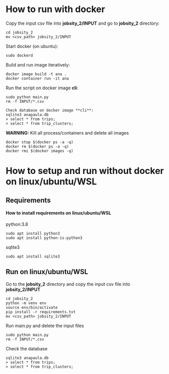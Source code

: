 
# How to run with docker
Copy the input csv file into **jobsity_2/INPUT** and go to **jobsity_2** directory:
```
cd jobsity_2
mv <csv_path> jobsity_2/INPUT
```
Start docker (on ubuntu):
```
sudo dockerd
```
Build and run image iteratively:
```
docker image build -t ana .
docker container run -it ana
```

Run the script on docker image **cli**:
```
sudo python main.py
rm -f INPUT/*.csv
```
```
Check database on docker image **cli**:
sqlite3 anapaula.db
> select * from trips;
> select * from trip_clusters;
```


**WARNING:** Kill all process/containers and delete all images
```
docker stop $(docker ps -a -q)
docker rm $(docker ps -a -q)
docker rmi $(docker images -q)
```
# How to setup and run without docker on linux/ubuntu/WSL

## Requirements

#### How to install requirements on linux/ubuntu/WSL

python:3.8
```
sudo apt install python3
sudo apt install python-is-python3
```
sqlite3
```
sudo apt install sqlite3
```

## Run on linux/ubuntu/WSL

Go to the **jobsity_2** directory and copy the input csv file into **jobsity_2/INPUT**
```
cd jobsity_2
python -m venv env
source env/bin/activate
pip install -r requirements.txt
mv <csv_path> jobsity_2/INPUT
```
Run main.py and delete the input files
```
sudo python main.py
rm -f INPUT/*.csv
```
Check the database
```
sqlite3 anapaula.db
> select * from trips;
> select * from trip_clusters;
```
